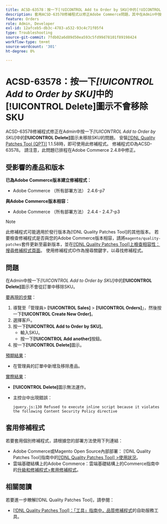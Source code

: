 ```yaml
---
title: ACSD-63578：按一下[!UICONTROL Add to Order by SKU]中的[!UICONTROL Delete]圖示不會移除SKU
description: 套用ACSD-63578修補程式以修正Adobe Commerce問題，其中在Admin中按一下[!UICONTROL Add to Order by SKU]中的[!UICONTROL Delete]圖示未移除SKU。
feature: Orders
role: Admin, Developer
exl-id: 12afceb5-db3c-4783-a532-93c4c71f05f4
type: Troubleshooting
source-git-commit: 7fdb02a6d89d50ea593c5fd99d78101f89198424
workflow-type: tm+mt
source-wordcount: '301'
ht-degree: 0%

---
```


# ACSD-63578：按一下&#x200B;*[!UICONTROL Add to Order by SKU]*&#x200B;中的&#x200B;**[!UICONTROL Delete]**&#x200B;圖示不會移除SKU

ACSD-63578修補程式修正在Admin中按一下&#x200B;*[!UICONTROL Add to Order by SKU]*&#x200B;中的&#x200B;**[!UICONTROL Delete]**&#x200B;圖示未移除SKU的問題。 安裝[[!DNL Quality Patches Tool (QPT)]](/help/tools/quality-patches-tool/quality-patches-tool-to-self-serve-quality-patches.md) 1.1.58時，即可使用此修補程式。 修補程式ID為ACSD-63578。 請注意，此問題已排程在Adobe Commerce 2.4.8中修正。

## 受影響的產品和版本

**已為Adobe Commerce版本建立修補程式：**

* Adobe Commerce （所有部署方法） 2.4.6-p7

**與Adobe Commerce版本相容：**

* Adobe Commerce （所有部署方法） 2.4.4 - 2.4.7-p3

>[!NOTE]
>
>此修補程式可能適用於發行版本為[!DNL Quality Patches Tool]的其他版本。 若要檢查修補程式是否與您的Adobe Commerce版本相容，請將`magento/quality-patches`套件更新至最新版本，並在[[!DNL Quality Patches Tool]上檢查相容性：搜尋修補程式頁面](https://experienceleague.adobe.com/tools/commerce-quality-patches/index.html)。 使用修補程式ID作為搜尋關鍵字，以尋找修補程式。

## 問題

在Admin中按一下&#x200B;*[!UICONTROL Add to Order by SKU]*&#x200B;中的&#x200B;**[!UICONTROL Delete]**&#x200B;圖示不會從訂單中移除SKU。

<u>要再現的步驟</u>：

1. 導覽至「管理員> **[!UICONTROL Sales]** > **[!UICONTROL Orders]**」，然後按一下&#x200B;**[!UICONTROL Create New Order]**。
1. 選擇客戶。
1. 按一下&#x200B;**[!UICONTROL Add to Order by SKU]**。
   * 輸入SKU。
   * 按一下&#x200B;**[!UICONTROL Add another]**&#x200B;按鈕。
1. 按一下&#x200B;**[!UICONTROL Delete]**&#x200B;圖示。

<u>預期結果</u>：

* 在管理員的訂單中新增及移除產品。

<u>實際結果</u>：

* **[!UICONTROL Delete]**&#x200B;圖示無法運作。
* 主控台中出現錯誤：

  `jquery.js:130 Refused to execute inline script because it violates the following Content Security Policy directive`

## 套用修補程式

若要套用個別修補程式，請根據您的部署方法使用下列連結：

* Adobe Commerce或Magento Open Source內部部署： [!DNL Quality Patches Tool]指南中的[[!DNL Quality Patches Tool] >使用狀況](/help/tools/quality-patches-tool/usage.md)。
* 雲端基礎結構上的Adobe Commerce：雲端基礎結構上的Commerce指南中的[升級和修補程式>套用修補程式](https://experienceleague.adobe.com/docs/commerce-cloud-service/user-guide/develop/upgrade/apply-patches.html)。

## 相關閱讀

若要進一步瞭解[!DNL Quality Patches Tool]，請參閱：

* [[!DNL Quality Patches Tool]：「工具」指南中，品質修補程式](/help/tools/quality-patches-tool/quality-patches-tool-to-self-serve-quality-patches.md)的自助服務工具。
